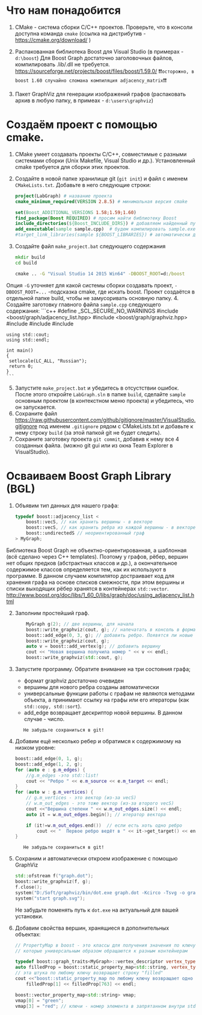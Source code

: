 # Что нам понадобится

1. СMake - cистема сборки C/C++ проектов.
Проверьте, что в консоли доступна команда ``cmake``
(ссылка на дистрибутив - https://cmake.org/download/ )

2. Распакованная библиотека Boost для Visual Studio (в примерах - ``d:\boost``)
Для Boost Graph достаточно заголовочных файлов, компилировать .lib/.dll не требуется.
https://sourceforge.net/projects/boost/files/boost/1.59.0/
:exclamation::exclamation:```осторожно, в boost 1.60 случайно сломана компиляция adjacency_matrix```:exclamation::exclamation:


3. Пакет GraphViz для генерации изображений графов (распаковать архив в любую папку, в примеах - ``d:\users\graphviz``)

# Создаём проект с помощью cmake.

1. CMake умеет создавать проекты C/C++, совместимые с разными системами сборки (Unix Makefile, Visual Studio и др.). Установленный cmake требуется для сборки этих проектов.
2. Создайте в новой папке хранилище git (``git init``) и файл c именем ``CMakeLists.txt``. Добавьте в него следующие строки:
	```cmake
	project(LabGraph) # название проекта
	cmake_minimum_required(VERSION 2.8.5) # минимальная версия cmake
	
	set(Boost_ADDITIONAL_VERSIONS 1.58;1.59;1.60)
	find_package(Boost REQUIRED) # просим найти библиотеку Boost
	include_directories(${Boost_INCLUDE_DIRS}) # добавляем найденный путь к заголовочным файлам
	add_executable(sample sample.cpp)  # будем компилировать sample.exe из одного .cpp-файла
	#target_link_libraries(sample ${BOOST_LIBRARIES}) # автоматически добавить lib-файлы Boost
	```

3. Создайте файл ``make_project.bat`` следующего содержания
	```cmd
	mkdir build
	cd build
	
	cmake .. -G "Visual Studio 14 2015 Win64" -DBOOST_ROOT=d:/boost
	```
Опция ``-G`` уточняет для какой системы сборки создавать проект, ``-DBOOST_ROOT=...`` -подсказка cmake, где искать boost.
Проект создаётся в отдельной папке build, чтобы не замусоривать основную папку.
4. Создайте заготовку главного файла ``sample.cpp`` следующего содержания:
	```c++
	#define _SCL_SECURE_NO_WARNINGS
	#include <boost/graph/adjacency_list.hpp>
	#include <boost/graph/graphviz.hpp>
	#include <iostream>
	#include <fstream>
	#include <string>
	
	using std::cout;
	using std::endl;
	
	int main()
	{
	 setlocale(LC_ALL, "Russian");
	 return 0;
	}
	```
5. Запустите ``make_project.bat`` и убедитесь в отсустствии ошибок. После этого откройте ``LabGraph.sln`` в папке ``build``, сделайте ``sample`` основным проектом (в контекстном меню проекта) и 
убедитесь, что он запускается.
6. Сохраните файл 
https://raw.githubusercontent.com/github/gitignore/master/VisualStudio.gitignore
под именем ``.gitignore`` рядом с CMakeLists.txt и добавьте к нему строку ``build`` (за этой папкой git не будет следить).
7. Сохраните заготовку проекта ``git commit``, добавив к нему все 4 созданных файла.
(можно git gui или из окна Team Explorer в VisualStudio).

# Осваиваем Boost Graph Library (BGL)

1. Объявим тип данных для нашего графа:
	```c++
	typedef boost::adjacency_list < 
		boost::vecS, // как хранить вершины - в векторе
		boost::vecS, // как хранить ребра из каждой вершины - в векторе
		boost::undirectedS // неориентированный граф
	> MyGraph;
	```
Библиотека Boost Graph не объектно-ориентированная, а шаблонная (всё сделано через C++ templates). Поэтому у графов, рёбер, вершин нет общих предков (абстрактных классов и др.), а окончательное содержимое классов определяется тем, как их используют в программе. В данном случаем компилятор достраивает код для хранения графа на основе списков смежности, при этом вершины и списки выходящих рёбер хранятся в контейнерах ``std::vector``.
http://www.boost.org/doc/libs/1_60_0/libs/graph/doc/using_adjacency_list.html

2. Заполним простейший граф.
	```c++
		MyGraph g(2); // две вершины, для начала
		boost::write_graphviz(cout, g); // напечатать в консоль в формате graphviz
		boost::add_edge(0, 3, g); // добавить ребро. Появятся ли новые вершины?
		boost::write_graphviz(cout, g);
		auto v = boost::add_vertex(g); // добавить вершину
		cout << "Новая вершина получила номер " << v << endl;
		boost::write_graphviz(std::cout, g);
	```

3. Запустите программу. Обратите внимание на три состояния графа;
     *  формат graphviz достаточно очевиден
     *  вершины для нового ребра созданы автоматически
     *  универсальные функции работы с графам не являются методами объекта, а принимают ссылку на графы  или его итераторы (как ``std::copy, std::sort``).
     * add_edge возвращает дескриптор новой вершины. В данном случае - число.
	~~~
	   Не забудьте сохраниться в git!
	~~~
4. Добавим ещё несколько ребер и обратимся к содержимому на низком уровне:
	```c++
	boost::add_edge(0, 1, g);
	boost::add_edge(1, 2, g);
	for (auto e : g.m_edges) {
		//g.m_edges -это std::list!
		cout << "Ребро " << e.m_source << e.m_target << endl;
	}
	for (auto w : g.m_vertices) {
		// g.m_vertices - это вектор (из-за vecS)
		// w.m_out_edges - это тоже вектор (из-за второго vecS)
		cout <<"Вершина степени " << w.m_out_edges.size() << endl;
		auto it = w.m_out_edges.begin(); // итератор вектора 

		if (it!=w.m_out_edges.end())  // если есть хоть одно ребро
			cout << "  Первое ребро ведёт в " << it->get_target() << endl;
	}
	```
        
	~~~
	   Не забудьте сохраниться в git!
	~~~

5. Сохраним и автоматически откроем изображение с помощью GraphViz
	```c++
	std::ofstream f("graph.dot");
	boost::write_graphviz(f, g);
	f.close();
	system("D:/Soft/graphviz/bin/dot.exe graph.dot -Kcirco -Tsvg -o graph.svg");
	system("start graph.svg");
	```
	Не забудьте поменять путь к ``dot.exe`` на актуальный для вашей установки.
6. Добавим свойства вершин, хранящиеся в дополнительных объектах:
	```c++
	// PropertyMap в boost - это классы для получения значения по ключу,
	// которые универсальным образом обращаются к разным контейнерам

	typedef boost::graph_traits<MyGraph>::vertex_descriptor vertex_type;
	auto filledProp = boost::static_property_map<std::string, vertex_type>("filled");
	// эта штука по любому ключу возвращает строку "filled"
	cout <<"boost::static_property_map по любому ключу возвращает одно и то же: "<<
		filledProp[1] << filledProp[763] << endl;

	boost::vector_property_map<std::string> vmap; 
	vmap[0] = "green";
	vmap[3] = "red"; // ключи - номер элемента в запрятанном внутри std::vector
	
	```
